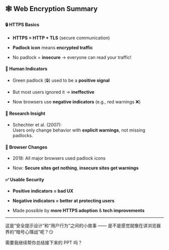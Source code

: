
## 🕸️ Web Encryption Summary

#### 🔒 HTTPS Basics

- **HTTPS = HTTP + TLS** (secure communication)
    
- **Padlock icon** means **encrypted traffic**
    
- No padlock = **insecure** → everyone can read your traffic!
    

#### 🧠 Human Indicators

- Green padlock (🔒) used to be a **positive signal**
    
- But most users ignored it → **ineffective**
    
- Now browsers use **negative indicators** (e.g., red warnings ❌)
    

#### 🔬 Research Insight

- Schechter et al. (2007):  
    Users only change behavior with **explicit warnings**, not missing padlocks.
    

#### 📅 Browser Changes

- 2018: All major browsers used padlock icons
    
- Now: **Secure sites get nothing**, **insecure sites get warnings**
    

#### ✅ Usable Security

- **Positive indicators = bad UX**
    
- **Negative indicators = better at protecting users**
    
- Made possible by **more HTTPS adoption** & **tech improvements**
    

---

这是“安全提示设计”和“用户行为”之间的小故事 —— 是不是感觉就像在讲浏览器界的“暗号心理战”呢？😏

需要我继续帮你总结接下来的 PPT 吗？